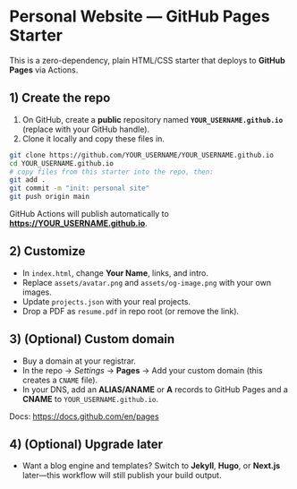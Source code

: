 # Personal Website — GitHub Pages Starter

This is a zero-dependency, plain HTML/CSS starter that deploys to **GitHub Pages** via Actions.

## 1) Create the repo
1. On GitHub, create a **public** repository named **`YOUR_USERNAME.github.io`** (replace with your GitHub handle).
2. Clone it locally and copy these files in.

```bash
git clone https://github.com/YOUR_USERNAME/YOUR_USERNAME.github.io
cd YOUR_USERNAME.github.io
# copy files from this starter into the repo, then:
git add .
git commit -m "init: personal site"
git push origin main
```

GitHub Actions will publish automatically to **https://YOUR_USERNAME.github.io**.

## 2) Customize
- In `index.html`, change **Your Name**, links, and intro.
- Replace `assets/avatar.png` and `assets/og-image.png` with your own images.
- Update `projects.json` with your real projects.
- Drop a PDF as `resume.pdf` in repo root (or remove the link).

## 3) (Optional) Custom domain
- Buy a domain at your registrar.
- In the repo → *Settings* → **Pages** → Add your custom domain (this creates a `CNAME` file).
- In your DNS, add an **ALIAS/ANAME** or **A** records to GitHub Pages and a **CNAME** to `YOUR_USERNAME.github.io`.

Docs: https://docs.github.com/en/pages

## 4) (Optional) Upgrade later
- Want a blog engine and templates? Switch to **Jekyll**, **Hugo**, or **Next.js** later—this workflow will still publish your build output.
